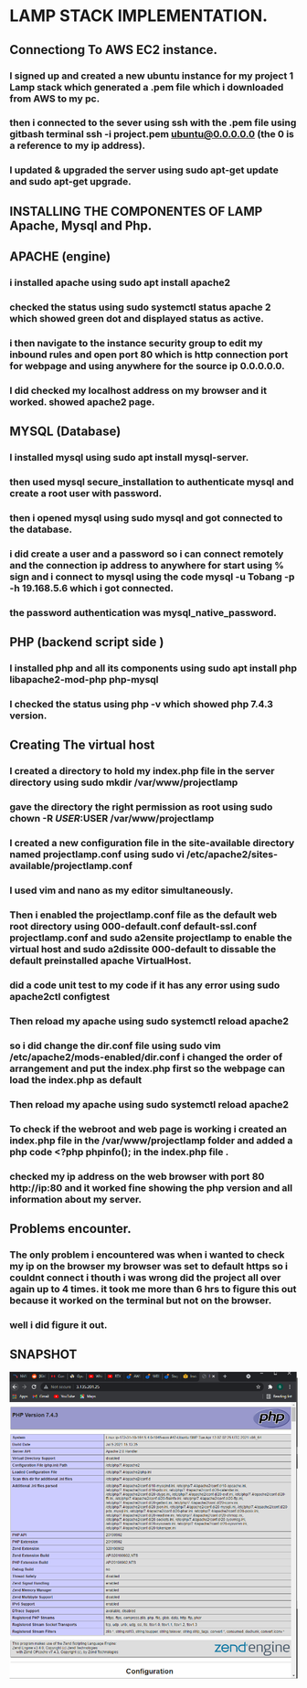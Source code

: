 # LAMP STACK IMPLEMENTATION.

## Connectiong To AWS EC2 instance.
### I signed up and created a new ubuntu instance for my project 1 Lamp stack which generated a .pem file which i downloaded from AWS to my pc.
### then i connected to the sever using ssh with the .pem file using gitbash terminal ssh -i project.pem ubuntu@0.0.0.0.0 (the 0 is a reference to  my ip address).
### I updated & upgraded the server using sudo apt-get update and sudo apt-get upgrade.


## INSTALLING THE COMPONENTES OF LAMP Apache, Mysql and Php.
## APACHE  (engine)

### i installed apache using sudo apt install apache2
### checked the status using sudo systemctl status apache 2 which showed green dot and displayed status as active.
###  i then navigate to the instance security group to edit my inbound rules and open port 80 which is http connection port for webpage and using anywhere for the source ip 0.0.0.0.0.
### I did checked my localhost address on my browser and it worked. showed apache2 page.

## MYSQL (Database)
### I installed mysql using sudo apt install mysql-server.
### then used mysql secure_installation to authenticate mysql and create a root user with password.
### then i opened mysql using sudo mysql and got connected to the database.
### i did create a user and a password so i can connect remotely and the connection ip address to anywhere for start using % sign and i connect to mysql  using the code  mysql -u Tobang -p -h 19.168.5.6 which i got connected.
### the password  authentication was mysql_native_password.

## PHP (backend script side )

### I installed php and all its components using sudo apt install php libapache2-mod-php php-mysql
### I checked the status using php -v which showed php 7.4.3  version.

## Creating The virtual host 
### I created a directory to hold my index.php file in the server directory  using sudo mkdir /var/www/projectlamp
### gave the directory the right permission as root using  sudo chown -R $USER:$USER /var/www/projectlamp
### I created a new configuration file in the site-available directory named projectlamp.conf using sudo vi /etc/apache2/sites-available/projectlamp.conf 
### I used vim and nano as my editor simultaneously.
### Then i enabled the projectlamp.conf file as  the default web root directory using 000-default.conf  default-ssl.conf  projectlamp.conf and sudo a2ensite projectlamp to enable the virtual host and sudo a2dissite 000-default to dissable the default preinstalled apache VirtualHost.
### did a code unit test to my code if it has any error using sudo apache2ctl configtest
### Then reload my apache using sudo systemctl reload apache2
### so i did change the dir.conf file using sudo vim /etc/apache2/mods-enabled/dir.conf i changed the order of arrangement and put the index.php first so the webpage can load the index.php as default 
### Then reload my apache using sudo systemctl reload apache2


### To check if the webroot and web page is working i created an index.php file in the /var/www/projectlamp folder and added a php code <?php phpinfo(); in the index.php file .
### checked my ip address on the web browser with port 80 http://ip:80 and it worked fine showing the php version and all information about my server.

## Problems encounter.

### The only problem i encountered was when i wanted to check my ip on the browser my browser was set to default https so i couldnt connect i thouth i was wrong did the project all over again up to 4 times. it took me more than 6 hrs to figure this out because it worked on the terminal but not on the browser.
### well i did figure it out.

## SNAPSHOT

![alt text](https://github.com/Tobang1/darey.io-pbl/blob/eae717e11dd320ddd15eef891e035f21c0eed408/pbl_images/project_1_LAMP.PNG)


